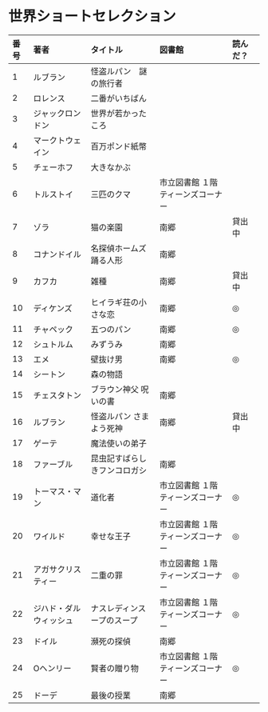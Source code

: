 # 世界ショートセレクション


|番号|著者|タイトル|図書館|読んだ？|
|:----|:---|:---|:---|:---|
| 1|	ルブラン             | 怪盗ルパン　謎の旅行者 | |
| 2|	ロレンス	           | 二番がいちばん ||
| 3|	ジャックロンドン     | 世界が若かったころ ||
| 4|	マークトウェイン     | 百万ポンド紙幣 ||
| 5|	チェーホフ           | 大きなかぶ ||
| 6|	トルストイ           | 三匹のクマ |	市立図書館	１階ティーンズコーナー |
| 7|	ゾラ                 |猫の楽園	 | 南郷 | 貸出中 |
| 8|	コナンドイル         | 名探偵ホームズ　踊る人形 |	南郷 |
| 9| カフカ                | 雑種|南郷|貸出中|
|10| ディケンズ	           | ヒイラギ荘の小さな恋 |	南郷 | ◎ |
|11| チャペック	           | 五つのパン	| 南郷 | ◎ |
|12| シュトルム	           | みずうみ	| 南郷 |
|13| エメ	                 | 壁抜け男	|南郷	|◎|
|14| シートン              | 森の物語||
|15| チェスタトン          | ブラウン神父 呪いの書	|南郷|
|16| ルブラン	             | 怪盗ルパン さまよう死神	|南郷|貸出中|
|17| ゲーテ                | 魔法使いの弟子||
|18| ファーブル	           | 昆虫記すばらしきフンコロガシ|	南郷 |
|19| トーマス・マン        | 道化者	|市立図書館	１階ティーンズコーナー|◎|
|20| ワイルド	             | 幸せな王子|	市立図書館	１階ティーンズコーナー|◎|
|21| アガサクリスティー	   | 二重の罪	|市立図書館	１階ティーンズコーナー|◎|
|22| ジハド・ダルウィッシュ| ナスレディンスープのスープ|	市立図書館	１階ティーンズコーナー|◎|
|23| ドイル                | 瀕死の探偵|南郷|
|24| Oヘンリー	           | 賢者の贈り物	|市立図書館	１階ティーンズコーナー|◎|
|25| ドーデ	               | 最後の授業|南郷||
